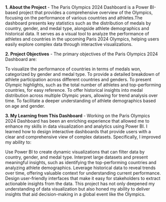 **1. About the Project** - 
The Paris Olympics 2024 Dashboard is a Power BI-based project that provides a comprehensive overview of the Olympics, focusing on the performance of various countries and athletes.The dashboard presents key statistics such as the distribution of medals by country, gender, and medal type, alongside athlete demographics and historical data. It serves as a visual tool to analyze the performance of athletes and countries in the upcoming Paris 2024 Olympics, helping users easily explore complex data through interactive visualizations.

**2. Project Objectives** - 
The primary objectives of the Paris Olympics 2024 Dashboard are:

To visualize the performance of countries in terms of medals won, categorized by gender and medal type.
To provide a detailed breakdown of athlete participation across different countries and genders.
To present Olympic highlights, such as the total number of athletes and top-performing countries, for easy reference.
To offer historical insights into medal distribution across multiple Olympic years, allowing for trend analysis over time.
To facilitate a deeper understanding of athlete demographics based on age and gender.

**3. My Learning from This Dashboard** -
Working on the Paris Olympics 2024 Dashboard has been an enriching experience that allowed me to enhance my skills in data visualization and analytics using Power BI. I learned how to design interactive dashboards that provide users with a clear and comprehensive view of complex datasets. Specifically, I improved my ability to:

Use Power BI to create dynamic visualizations that can filter data by country, gender, and medal type.
Interpret large datasets and present meaningful insights, such as identifying the top-performing countries and analyzing athlete demographics.
Leverage historical data to reveal trends over time, offering valuable context for understanding current performance.
Design user-friendly interfaces that make it easy for stakeholders to extract actionable insights from the data.
This project has not only deepened my understanding of data visualization but also honed my ability to deliver insights that aid decision-making in a global event like the Olympics.
